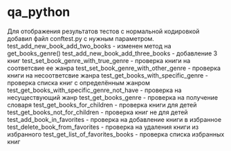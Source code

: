 # qa_python
Для отображения результатов тестов с нормальной кодировкой добавил файл conftest.py с нужным параметром.
test_add_new_book_add_two_books - изменен метод на get_books_genre()
test_add_new_book_add_three_books - добавление 3 книг
test_set_book_genre_with_true_genre - проверка книги на соответсвие ее жанра
test_set_book_genre_with_other_genre - проверка книги на несоответсвие жанра 
test_get_books_with_specific_genre - проверка списка книг с определённым жанром
test_get_books_with_specific_genre_not_have - проверка на несуществующий жанр
test_get_books_genre - проверка на получение словаря
test_get_books_for_children - проверка книги для детей
test_get_books_not_for_children - проверка книг не для детей
test_add_book_in_favorites - проверка на добавление книги в избранное
test_delete_book_from_favorites - проверка на удаления книги из избранного
test_get_list_of_favorites_books - проверка списка избранных книг
